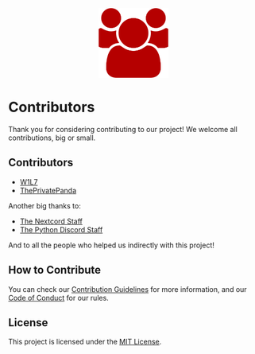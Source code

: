<div align=center>
  <img src="assets/contributors.png" height="140px">
</div>

# Contributors

Thank you for considering contributing to our project! We welcome all contributions, big or small.

## Contributors

- [W1L7](https://github.com/W1L7dev)
- [ThePrivatePanda](https://github.com/ThePrivatePanda)

Another big thanks to:

- [The Nextcord Staff](https://discord.gg/nextcord)
- [The Python Discord Staff](https://discord.gg/python)

And to all the people who helped us indirectly with this project!

## How to Contribute

You can check our [Contribution Guidelines](CONTRIBUTING.md) for more information, and our [Code of Conduct](CODE_OF_CONDUCT.md) for our rules.

## License

This project is licensed under the [MIT License](./LICENSE).
